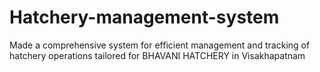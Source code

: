 # Hatchery-management-system
Made a comprehensive system for efficient management and tracking of hatchery operations tailored for BHAVANI HATCHERY in Visakhapatnam
